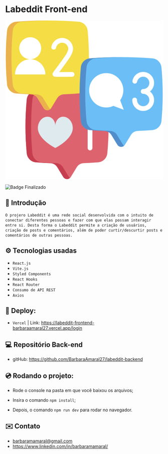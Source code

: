 # Labeddit Front-end
![Labeddit](./src/assets/redes.png)

![Badge Finalizado](http://img.shields.io/static/v1?label=STATUS&message=FINALIZADO&color=GREEN&style=for-the-badge)

## 📑 Introdução

    O projero Labeddit é uma rede social desenvolvida com o intuito de conectar diferentes pessoas e fazer com que elas possam interagir entre si. Desta forma o Labeddit permite a criação de usuários, criação de posts e comentários, além de poder curtir/descurtir posts e comentários de outras pessoas.

## ⚙️ Tecnologias usadas

- ``React.js``
- ``Vite.js``
- ``Styled Components``
- ``React Hooks``
- ``React Router``
- ``Consumo de API REST``
- ``Axios``

## 📌 Deploy:

- ``Vercel`` | Link: <https://labeddit-frontend-barbaraamaral27.vercel.app/login>

## 💻 Repositório Back-end

- gitHub: https://github.com/BarbaraAmaral27/labeddit-backend


## 💿 Rodando o projeto:

- Rode o console na pasta em que você baixou os arquivos;

- Insira o comando ``npm install``;

- Depois, o comando ``npm run dev`` para rodar no navegador.

## ✉️ Contato

- barbaramamaral@gmail.com
- https://www.linkedin.com/in/barbaramamaral/  
